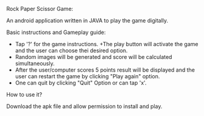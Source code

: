 Rock Paper Scissor Game:

An android application written in JAVA to play the game digitally.

Basic instructions and Gameplay guide:

+ Tap '?' for the game instructions.
+The play button will activate the game and the user can choose thei desired option.
+ Random images will be generated and score will be calculated simultaneously.
+ After the user/computer scores 5 points result will be displayed and the user can restart the game by clicking "Play again" option.
+ One can quit by clicking "Quit" Option or can tap 'x'.

How to use it?

Download the apk file and allow permission to install and play.


